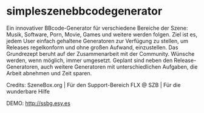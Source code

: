 # simpleszenebbcodegenerator
Ein innovativer BBcode-Generator für verschiedene Bereiche der Szene: Musik, Software, Porn, Movie, Games und weitere werden folgen.  Ziel ist es, jedem User einfach gehaltene Generatoren zur Verfügung zu stellen, um Releases regelkonform und ohne großen Aufwand, einzustellen.  Das Grundrezept beruht auf der Zusammenarbeit mit der Community. Wünsche werden, wenn möglich, immer umgesetzt.  Geplant sind neben den Release-Generatoren, auch weitere Generatoren mit unterschiedlichen Aufgaben, die Arbeit abnehmen und Zeit sparen.

Credits:
SzeneBox.org | Für den Support-Bereich
FLX @ SZB    | Für die wunderbare Hilfe

DEMO:
http://ssbg.esy.es
